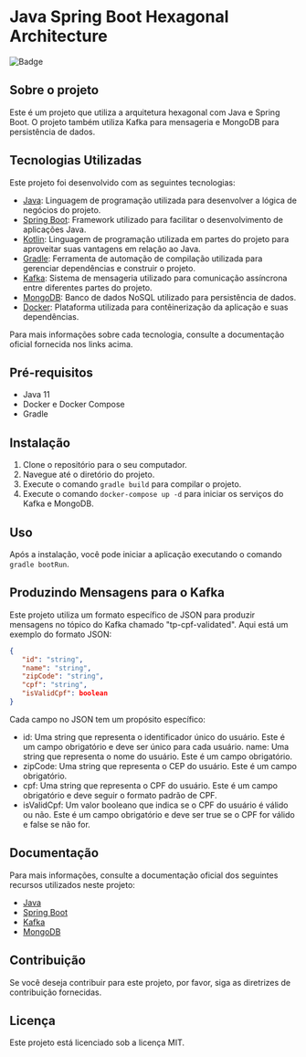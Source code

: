# Java Spring Boot Hexagonal Architecture

![Badge](https://img.shields.io/badge/license-MIT-green?style=for-the-badge)

## Sobre o projeto

Este é um projeto que utiliza a arquitetura hexagonal com Java e Spring Boot. O projeto também utiliza Kafka para mensageria e MongoDB para persistência de dados.

## Tecnologias Utilizadas

Este projeto foi desenvolvido com as seguintes tecnologias:

- [Java](https://docs.oracle.com/en/java/): Linguagem de programação utilizada para desenvolver a lógica de negócios do projeto.
- [Spring Boot](https://spring.io/projects/spring-boot): Framework utilizado para facilitar o desenvolvimento de aplicações Java.
- [Kotlin](https://kotlinlang.org/): Linguagem de programação utilizada em partes do projeto para aproveitar suas vantagens em relação ao Java.
- [Gradle](https://gradle.org/): Ferramenta de automação de compilação utilizada para gerenciar dependências e construir o projeto.
- [Kafka](https://kafka.apache.org/documentation/): Sistema de mensageria utilizado para comunicação assíncrona entre diferentes partes do projeto.
- [MongoDB](https://docs.mongodb.com/): Banco de dados NoSQL utilizado para persistência de dados.
- [Docker](https://www.docker.com/): Plataforma utilizada para contêinerização da aplicação e suas dependências.

Para mais informações sobre cada tecnologia, consulte a documentação oficial fornecida nos links acima.

## Pré-requisitos

- Java 11
- Docker e Docker Compose
- Gradle

## Instalação

1. Clone o repositório para o seu computador.
2. Navegue até o diretório do projeto.
3. Execute o comando `gradle build` para compilar o projeto.
4. Execute o comando `docker-compose up -d` para iniciar os serviços do Kafka e MongoDB.

## Uso

Após a instalação, você pode iniciar a aplicação executando o comando `gradle bootRun`.


## Produzindo Mensagens para o Kafka

Este projeto utiliza um formato específico de JSON para produzir mensagens no tópico do Kafka chamado "tp-cpf-validated". Aqui está um exemplo do formato JSON:

```json
{
   "id": "string",
   "name": "string",
   "zipCode": "string",
   "cpf": "string",
   "isValidCpf": boolean
}
```
Cada campo no JSON tem um propósito específico:

- id: Uma string que representa o identificador único do usuário. Este é um campo obrigatório e deve ser único para cada usuário.
name: Uma string que representa o nome do usuário. Este é um campo obrigatório.
- zipCode: Uma string que representa o CEP do usuário. Este é um campo obrigatório.
- cpf: Uma string que representa o CPF do usuário. Este é um campo obrigatório e deve seguir o formato padrão de CPF.
- isValidCpf: Um valor booleano que indica se o CPF do usuário é válido ou não. Este é um campo obrigatório e deve ser true se o CPF for válido e false se não for.


## Documentação

Para mais informações, consulte a documentação oficial dos seguintes recursos utilizados neste projeto:

- [Java](https://docs.oracle.com/en/java/)
- [Spring Boot](https://spring.io/projects/spring-boot)
- [Kafka](https://kafka.apache.org/documentation/)
- [MongoDB](https://docs.mongodb.com/)

## Contribuição

Se você deseja contribuir para este projeto, por favor, siga as diretrizes de contribuição fornecidas.

## Licença

Este projeto está licenciado sob a licença MIT.